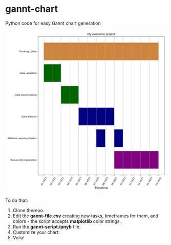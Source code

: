 # gannt-chart
Python code for easy Gannt chart generation  

![gannt](https://github.com/bioinf-mcb/gannt-chart/blob/main/gannt-chart.png)  

To do that:
1. Clone therepo.
2. Edit the **gannt-file.csv** creating new tasks, timeframes for them, and colors - the script accepts **matplotlib** color strings.
3. Run the **gannt-script.ipnyb** file.
4. Customize your chart.
5. Volia! 

